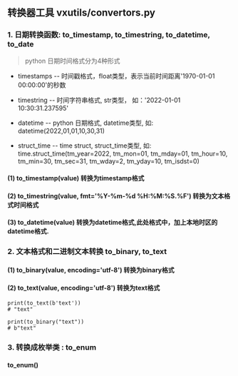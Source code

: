 ## 转换器工具 vxutils/convertors.py


### 1. 日期转换函数: to_timestamp, to_timestring, to_datetime, to_date

>
> python 日期时间格式分为4种形式
>
* timestamps -- 时间戳格式，float类型，表示当前时间距离'1970-01-01 00:00:00'的秒数
  
* timestring -- 时间字符串格式, str类型， 如：'2022-01-01 10:30:31.237595'
  
* datetime   -- python 日期格式, datetime类型, 如: datetime(2022,01,01,10,30,31) 

* struct_time -- time struct, struct_time类型, 如: time.struct_time(tm_year=2022, tm_mon=01, tm_mday=01, tm_hour=10, tm_min=30, tm_sec=31, tm_wday=2, tm_yday=10, tm_isdst=0)

#### (1) to_timestamp(value)  转换为timestamp格式

#### (2) to_timestring(value, fmt='%Y-%m-%d %H:%M:%S.%F')  转换为文本格式时间格式

#### (3) to_datetime(value)  转换为datetime格式,此处格式中，加上本地时区的datetime格式.

### 2. 文本格式和二进制文本转换 to_binary, to_text

#### (1) to_binary(value, encoding='utf-8')   转换为binary格式

#### (2) to_text(value, encoding='utf-8')  转换为text格式

```code
print(to_text(b'text'))
# "text"

print(to_binary("text"))
# b"text"

```

### 3. 转换成枚举类 : to_enum

#### to_enum()